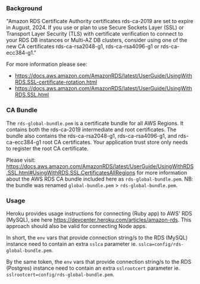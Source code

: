 ### Background

"Amazon RDS Certificate Authority certificates rds-ca-2019 are set to expire in August, 2024. If you use or plan to use Secure Sockets Layer (SSL) or Transport Layer Security (TLS) with certificate verification to connect to your RDS DB instances or Multi-AZ DB clusters, consider using one of the new CA certificates rds-ca-rsa2048-g1, rds-ca-rsa4096-g1 or rds-ca-ecc384-g1."

For more information please see: 
* https://docs.aws.amazon.com/AmazonRDS/latest/UserGuide/UsingWithRDS.SSL-certificate-rotation.html
* https://docs.aws.amazon.com/AmazonRDS/latest/UserGuide/UsingWithRDS.SSL.html

### CA Bundle

The `rds-global-bundle.pem` is a certificate bundle for all AWS Regions. It contains both the rds-ca-2019 intermediate and root certificates. The bundle also contains the rds-ca-rsa2048-g1, rds-ca-rsa4096-g1, and rds-ca-ecc384-g1 root CA certificates. Your application trust store only needs to register the root CA certificate.

Please visit: https://docs.aws.amazon.com/AmazonRDS/latest/UserGuide/UsingWithRDS.SSL.html#UsingWithRDS.SSL.CertificatesAllRegions for more information about the AWS RDS CA bundle included here as `rds-global-bundle.pem`. NB: the bundle was renamed `global-bundle.pem` > `rds-global-bundle.pem`.

### Usage

Heroku provides usage instructions for connecting (Ruby app) to AWS' RDS (MySQL), see here https://devcenter.heroku.com/articles/amazon-rds. This approach should also be valid for connecting Node apps.

In short, the `env` vars that provide connection string/s to the RDS (MySQL) instance need to contain an extra `sslca` parameter ie. `sslca=config/rds-global-bundle.pem`.

By the same token, the `env` vars that provide connection string/s to the RDS (Postgres) instance need to contain an extra `sslrootcert` parameter ie. `sslrootcert=config/rds-global-bundle.pem`.
